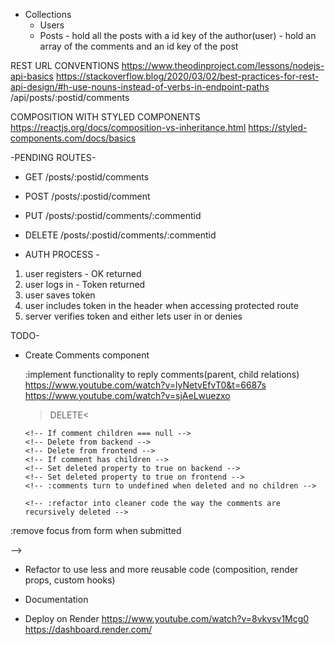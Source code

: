 - Collections
  - Users
  - Posts - hold all the posts with a id key of the author(user)
          - hold an array of the comments and an id key of the post

REST URL CONVENTIONS
https://www.theodinproject.com/lessons/nodejs-api-basics
https://stackoverflow.blog/2020/03/02/best-practices-for-rest-api-design/#h-use-nouns-instead-of-verbs-in-endpoint-paths
/api/posts/:postid/comments

COMPOSITION WITH STYLED COMPONENTS
https://reactjs.org/docs/composition-vs-inheritance.html
https://styled-components.com/docs/basics

-PENDING ROUTES-

- GET /posts/:postid/comments
- POST /posts/:postid/comment
- PUT /posts/:postid/comments/:commentid
- DELETE /posts/:postid/comments/:commentid

- AUTH PROCESS  -
1. user registers - OK returned
2. user logs in - Token returned
3. user saves token
4. user includes token in the header when accessing protected route
5. server verifies token and either lets user in or denies

TODO-
<!-- -Create models -->
<!-- - Create routes structure -->
<!-- - Setup db with mongo and mongoose -->
<!-- - Implement user creation -->
<!-- - Implement user login -->
<!-- - Implement route protecting -->
<!-- - Create user from frontend -->
<!-- - Login user and attach token to the client -->

<!-- - Implement verification of token on protected routes -->
  <!-- :figure out how to send token to the backend from Dashboard component to verify that the token is valid -->
  <!-- :implement useEffect getting the token on protected routes? -->


<!-- 
- Give context to the app about the logged in user
  :The problem is that after logging in, the state is still not updated
  :Call setter from context before redirecting to the route -->

<!-- x - Can't access directly when not logged in
x - Can acces directly when logged in
x - Can't access directly when token set manually
x- Can't access directly when token is modified manually to an invalid one -->


<!-- - /createpost is just a form where you will have to fill the required
  :implement functionality for a user to create a post -->
  <!-- :create a form webpage -->
  <!-- :make that form make a call POST /api/createpost -->
  <!-- :that endpoint will create a new item in the posts mongo collection -->
  <!-- :get user from jwt.verify payload -->
  <!-- :refactor context so it uses the userid? -->


<!-- - /dashboard is where all your own posts are located -->
  <!-- /api/:userid/posts -->
  <!-- :implement functionality to fetch posts with your id by calling GET /api/:userid/posts? -->
  <!-- :get the post that match the id taken from React context -->
  <!-- :you can make a post public and private, edit and delete from /dashboard -->
  <!-- <Dashboard/> -->
  <!-- :map all the fetched posts and pass the data as props to <Post/> -->


<!-- - / will be where all the posts from all the users are shown -->
  <!-- :implement functionality to fetch for all the posts no matter the user -->
  <!-- :posts on <Home/> do not receive the user context that is logged in? -->
  <!-- :user does not persist on <Home/> when page is reloaded? -->

<!-- - DELETE /posts/:postid -->
<!-- :postid is returning undefined? -->
<!-- :not finding post in the Post collection with findByIdAndRemove? -->
<!-- :pass the post id to <Modal/> so it can be fetched and deleted from there  -->
<!-- - PUT /posts/:postid -->
  <!-- :use same <PostForm/> but with the input fields filled and the submit button with a different event listener -->
  <!-- :If no props are passed, this component will be used to create a new post. Otherwise, props will contain the data
    required to fetch the post info(from server or from posts state?) We will conditionally render the JSX depending if we have props or not. -->
  <!-- :populate form inputs with the post data if post is located as parameter -->

<!-- - Page will not reload if I don't update the posts state -->
  <!-- :deleted the posts on the frontend too -->
<!-- - Move posts to App and pass it to <Dashboard/> and <Home/> as props -->

<!-- - Extract fetch snippets onto useFetch custom hooks -->
  <!-- :cannot assign the response from useFetch to posts prop -->
  <!-- :it seems like with useFetch, whenever I delete, it does not update the Post state
  again
    :it works with useEffect, not with useFetch -->

<!-- - Fix checked value on <PostForm> -->
<!-- - Set checked value as checked when the post to update has it like that -->
<!-- - Fix /update/:postid crashing when reload the page -->
  <!-- :when reloading, posts is empty -->
<!-- - Implement post update on the backend (frontend is not needed, since React will redirect to dashboard, thus making a new fetch) -->
<!-- - Implement logout user functionality
  :logged in user seems to persist when redirecting and until the page is refreshed -->

<!-- - Do not show private blogs on home -->

<!-- - When I get the posts on load with a GET request, those posts have the password since the user field is populated Safe to pass the password on the frontend? Reassign the user object to be the same without the password on the b/end? -->
<!-- - Setup modal wrapper that covers the whole page so it can't be clicked outside -->
<!-- - Setup TinyMCE
  :contents of the Editor are being passed as undefined -->


<!-- - Setup multer to let the user upload post image value
https://www.npmjs.com/package/multer
https://github.com/expressjs/multer -->
<!-- https://stackoverflow.com/questions/63451157/how-can-i-use-multer-with-react -->

<!--:NOT PASSING THE FILE AT ALL
:  storage: {},
limits: { fileSize: 10000 },
preservePath: undefined, <!!!!
fileFilter: [Function: allowAll]

:storage property on options is EMPTY
:change the request params on the react requestParams service?
!:form was not being sent by React with the image, now it does. Still pending to see what is going on in the backend
TRY FIRST ANSWER:
  https://stackoverflow.com/questions/71309865/file-upload-with-react-nodejs-multer-doesnt-work
:mongoose error > not receiving the form data after changing the parameters
:all formdatas are not working(sending data as undefined)
TRY THIS:
  https://www.positronx.io/react-file-upload-tutorial-with-node-express-and-multer/ -->
  <!-- : now file is uploaded, but the rest of the data is not being found by mongoose, check formatting -->
  <!-- :now file is uploaded and data is found, but req.file seems to be undefined
  :post request errors because I'm trying to access req.file inside the middleware
  :file won't print on the multer option callbacks
  :now file is not saved T_T
  :before deleting postController file it wassaving? maybe review the createPost on postController? --> 
  <!-- :make the image appear on each posts based on the files saved on the backend and the path saved on the database -->
  <!-- :how to retrieve image from the app.use(static..) ?? do i need that or another endpoint? -->
  <!-- https://expressjs.com/en/starter/static-files.html -->
  <!-- https://stackoverflow.com/questions/61374786/how-to-use-serve-static-file-with-express-and-react -->

<!-- - Setup timestamp property for posts  -->
<!-- - Change privacy button to a normal switch button(just like the one on Weather App) -->
<!-- - Fix bug where cancel button is shown above the cancel modal -->
<!-- - UpdateForm apply the new logic -->

<!-- - Create hover on PostPreview to read the full Post -->

<!-- -Fix PostReview text overflow -->
  <!-- :posts with elipsis have some less padding than the ones that do not -->

<!-- -Refactor custom Hooks to hold its own state! -->

<!-- - Create Post component -->
  <!-- https://dribbble.com/shots/15993980-Blog-Photo-Website-concept -->
  <!-- :title > date above img > image > content  -->
  <!-- :need to create posts context -->
  <!-- :make post not crash when page refreshed > localstorage -->
  <!-- :improve the logic so the past localStorage image does not get shown before the actual image
  :useLocalStorage hook? -->
  <!-- :remember that you can return a setState from a custom hook
  :lookup how to return state from inside a custom hook, since usePost only seems to work with the state put outside of it and passing the setState
  :https://reactjs.org/docs/hooks-custom.html

<!-- - Try to abstract context with this 
https://www.reddit.com/r/reactjs/comments/ww2azd/what_hooks_do_you_use_on_a_regular_basis/ --> 
<!-- - Make not authorized page --> 
<!-- - Style Navbar > make it a slide navbar with only icons at the beginning and button to show names
https://dribbble.com/shots/16265164-Side-Menu-Design
https://www.youtube.com/watch?v=biOMz4puGt8 -->

- Create Comments component
  <!-- : comments have their own separate collection -->
  <!-- : they have 2 Joins, the user id and the post id -->
  <!-- : create comment count per post endpoint -->
  <!-- :create CommentSection component
    :pass PostComments as -->
  <!-- :add form and endpoints to create a new comment on a Post
    :attach user id and post id to the comment object -->
  <!-- :make comments appear right after you create them(update the state) -->
  <!-- :make comment form appear only if a user is logged in, show login link instead -->
  <!-- :style comment form(lookup dribble) -->
  <!-- :conditionally render icons on the comment, if logged user id is not equals to the comment user, do not show edit and delete, if no user at all, do not show reply button -->

  :implement functionality to reply comments(parent, child relations)
    https://www.youtube.com/watch?v=lyNetvEfvT0&t=6687s
    https://www.youtube.com/watch?v=sjAeLwuezxo


    <!-- :when a comment with children is deleted, delete all the children too on state  
      :children on the database still exist, is it needed to delete them?
      :the only side effect besides database clutter is the comment count form PostPreview showing
      the amount with the child components too
        :use the comments state instead of fetching them?(does not seem like a good idea)

    >I think it'd be better if you kept the deleted users' comments as well, but show in your front end that the user was deleted due to XX. But while deleting a user, you could have a checkbox option - delete user comments - which will delete all comments and its replies, because if you do not wish to show the child comments on your site again, it would be a waste storing them in your db
    https://stackoverflow.com/questions/26565475/delete-parent-record-and-keep-child-in-comments-table -->
    >DELETE<
    <!-- Comment gets deleted  -->
      <!-- If comment children === null -->
      <!-- Delete from backend -->
      <!-- Delete from frontend -->
      <!-- If comment has children -->
      <!-- Set deleted property to true on backend -->
      <!-- Set deleted property to true on frontend -->
      <!-- :comments turn to undefined when deleted and no children -->
    <!-- :delete all (deleted) comments that no longer have children comments     
      delete current comment > it goes through the handleDelete function > if current comment has parent and it had deletedWithChildren > delete the parent (use recursion?)
      :parentComment is undefined when we try to find it -->
    <!-- :undefined because the comments that the recursed comment is being passed are just the child comments, so the parent cannot be found -->
    <!-- >pass all comments from a post as context? -->
    <!-- :after 2 comments, the comments are not being deleted anymore
      -->
      <!-- :refactor into cleaner code the way the comments are recursively deleted -->
  <!-- :since border is in the buttons container, when there is no buttons, the border won't appear -->

  <!-- :user available comment icons not appearing after creating a comment, only after refreshing -->
    <!-- :logged in user is being detected, but not that the user is the same as the creator of the posts -->
    <!-- :when saved on state is being saved different as when it is saved on database (user._id is not defined, just the username)
    COMMENTUSER IS NOT THE WHOLE USER, ITS JUST THE NAME OF THE USER
    :user name is only received when you make a populate out of the id passed to the backend
    :do an endpoint only to receive the user name? -->
    <!-- :if just one comment from the deleted parent gets deleted, all of them are deleted even if there is remaining ones
    :that happens because when a parent is deleted, we check just check if the parent is deleted with children, we dont check if there is still childcomments -->

<!-- 
   >REPLY<
    :(replies is the same as comment but including the parentid instead) 
    :when reply button is clicked, display a CommentForm right below the comment to reply
      :that reply button has attached the id from the comment as props, so the comment form will have the parentid on state

    :implement parentid being passed if the comment form is triggered with the reply button >>> create a specialized CommentFormWithParent which will have the id passed as props + extra features? -->
  <!-- :implement icons for CRUD actions on the comments

    >UPDATE<
    :make timestamp be used to calculate how long from the moment it was created (3 hours ago, 3 months ago...)
   comment values are not getting changed after findbyidandupdate -->
  <!-- :pass comment text value to default form value -->
  :remove focus from form when submitted

  <!-- :style comment list
    https://dribbble.com/shots/16102470-Help-Center-Existing-Tickets-Exploration/attachments/7953319?mode=media -->


<!-- - Implement error handling on API calls and async operations -->
  <!-- :early return on whatever function that will call a service and there is no parameters -->
  <!-- :add client side form validation -->
  <!-- :if early return is triggered, alert with frontend validation to the user that the form is not correct -->
  <!-- :avoid server from crashing when an error is thrown -->
  <!-- :handle Express sending proper error messages to the frontend
  :handle React not doing any other process if the data is incorrect or not present, and redirecting to the Error  page if needed, with useEffect or show error messages within the inputs -->


<!-- - Fix Post showing undefined if you logout while a Post is displayed
  :posts context is null when user is not logged in? -->

<!-- - Fix images showing the default one before fetching all the PostView images -->



<!-- - Fix posts not appearing after redirecting to the dashboard when created(update state?) -->


<!-- - Style Home so the first Post is bigger than the rest -->
<!-- :use first-children to style the first post different from the others -->
<!-- : use.reservese to get the latest post as the first one -->
<!-- : make first element occupy 1 row and 2 columns -->
  <!-- :first-child not being selected? -->
  <!-- :make first two elements be bigger -->

<!-- - Style file input
  :https://stackoverflow.com/questions/572768/styling-an-input-type-file-button -->

<!-- - Style user managament forms -->

<!-- 
- Create forbidden page and handle redirection when needed
  :if we get a Forbidden error, display the page? -->

<!-- - Use relative time on comments
https://www.youtube.com/watch?v=acemrBKuDqw -->


<!-- - Implement redirecting to the post that was being read when logged in after cliking on the Login link from the post
  :if no user > 
    :save the post id to local storage (as postToRedirect)
    :when logged in, if there is a postToRedirect in local storage, redirect to that url
    :when any post is rendered, if there is a postToRedirect, delete it -->

<!-- - Fix error when logging out and within the Post route 
  :post storage variable is getting undefined value when logging out
    :posts is empty when I log out
    :fixed by variable checking on usePost, but it might be because post variable only exists on PostBody? -->

<!-- - Create error component for when the user tries to enter a route that does not exist -->

<!-- - Implement sanitization of inputs within the backend middleware (express-validation library) -->
  <!-- :not locating errors when passed in within an array on the middleware route chain -->
  <!-- :sanitize post input
  :sanitize image upload(size, dimensions) -->
  <!-- :sanitize comment input

<!-- - Fix big comment not submitting and small comments not updating
  :check comment api --> -->

<!-- - Make it responsive
: https://www.youtube.com/watch?v=VsNAuGkCpQU
https://css-tricks.com/min-max-and-clamp-are-css-magic/

Obviously the context will determine what works in a given situation, but an easy fix in many cases is replacing width or height with max-width or min-height (min-width and max-height are also valid and may be useful depending on the context).

  :working on user forms -->

- Refactor to use less and more reusable code (composition, render props, custom hooks)

- Documentation

- Deploy on Render
https://www.youtube.com/watch?v=8vkvsv1Mcg0
https://dashboard.render.com/



